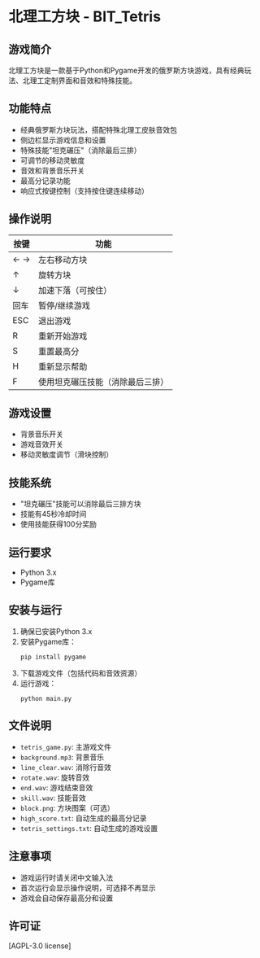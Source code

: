 # 北理工方块 - BIT_Tetris 

## 游戏简介
北理工方块是一款基于Python和Pygame开发的俄罗斯方块游戏，具有经典玩法、北理工定制界面和音效和特殊技能。

## 功能特点
- 经典俄罗斯方块玩法，搭配特殊北理工皮肤音效包
- 侧边栏显示游戏信息和设置
- 特殊技能"坦克碾压"（消除最后三排）
- 可调节的移动灵敏度
- 音效和背景音乐开关
- 最高分记录功能
- 响应式按键控制（支持按住键连续移动）

## 操作说明
| 按键 | 功能 |
|------|------|
| ← → | 左右移动方块 |
| ↑ | 旋转方块 |
| ↓ | 加速下落（可按住） |
| 回车 | 暂停/继续游戏 |
| ESC | 退出游戏 |
| R | 重新开始游戏 |
|S|重置最高分|
|H|重新显示帮助|
| F | 使用坦克碾压技能（消除最后三排） |

## 游戏设置
- 背景音乐开关
- 游戏音效开关
- 移动灵敏度调节（滑块控制）

## 技能系统
- "坦克碾压"技能可以消除最后三排方块
- 技能有45秒冷却时间
- 使用技能获得100分奖励

## 运行要求
- Python 3.x
- Pygame库

## 安装与运行
1. 确保已安装Python 3.x
2. 安装Pygame库：
   ```
   pip install pygame
   ```
3. 下载游戏文件（包括代码和音效资源）
4. 运行游戏：
   ```
   python main.py
   ```

## 文件说明
- `tetris_game.py`: 主游戏文件
- `background.mp3`: 背景音乐
- `line_clear.wav`: 消除行音效
- `rotate.wav`: 旋转音效
- `end.wav`: 游戏结束音效
- `skill.wav`: 技能音效
- `block.png`: 方块图案（可选）
- `high_score.txt`: 自动生成的最高分记录
- `tetris_settings.txt`: 自动生成的游戏设置

## 注意事项
- 游戏运行时请关闭中文输入法
- 首次运行会显示操作说明，可选择不再显示
- 游戏会自动保存最高分和设置

## 许可证
[AGPL-3.0 license]


